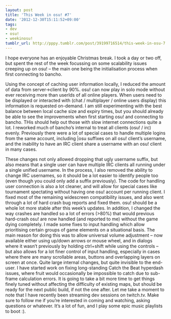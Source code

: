 ```yaml
---
layout: post
title: 'This Week in osu! #7'
date: '2012-12-30T15:11:52+09:00'
tags:
- dev
- osu!
- weekinosu!
tumblr_url: http://pppy.tumblr.com/post/39199716514/this-week-in-osu-7
---
```

I hope everyone has an enjoyable Christmas break. I took a day or two off, but spent the rest of the week focussing on some scalability issues creeping up on osu! – the main one being the initialisation process when first connecting to bancho.

Using the concept of caching user information locally, I reduced the amount of data from server→client by 90%. osu! can now play in solo mode without ever receiving more than userIds of all online players. When users need to be displayed or interacted with (chat / multiplayer / online users display) this information is requested on-demand. I am still experimenting with the best balance between local cache size and expiry times, but you should already be able to see the improvements when first starting osu! and connecting to bancho. THis should help out those with slow internet connections quite a lot.
I reworked much of bancho’s internal to treat all clients (osu! / irc) evenly. Previously there were a lot of special cases to handle multiple logins from the same account, including |osu suffixes on all osu! client’s username, and the inability to have an IRC client share a username with an osu! client in many cases.

These changes not only allowed dropping that ugly username suffix, but also means that a single user can have multiple IRC clients all running under a single unified username. In the process, I also removed the ability to change IRC usernames, so it should be a lot easier to identify people too (even though you could only add a suffix previously). The code for handling user connection is also a lot cleaner, and will allow for special cases like tournament spectating without having one osu! account per running client.
I fixed most of the remaining widescreen compatibility issues, and also went through a lot of hard crash bug reports and fixed them. osu! should be a whole lot more stable after this week’s updates. In addition, I changed the way crashes are handled so a lot of errors (>80%) that would previous hard-crash osu! are now handled (and reported to me) without the game dying completely.
I made some fixes to input handling which allow prioritising certain groups of game elements on a situational basis. The main reason for doing this was to allow universal volume adjustment – now available either using up/down arrows or mouse wheel, and in dialogs where it wasn’t previously by holding ctrl+shift while using the controls – but also allows for a lot finer control of input handling, especially in cases where there are many scrollable areas, buttons and overlapping layers on screen at once. Quite large internal changes, but quite invisible to the end-user.
I have started work on fixing long-standing Catch the Beat hyperdash issues, where fruit would occasionally be impossible to catch due to sub-frame calculation errors. It is going to take a bit more time to get things finely tuned without affecting the difficulty of existing maps, but should be ready for the next public build, if not the one after.
Let me take a moment to note that I have recently been streaming dev sessions on twitch.tv. Make sure to follow me if you’re interested in coming and watching, asking questions or whatever. It’s a lot of fun, and I play some epic music playlists to boot :).
